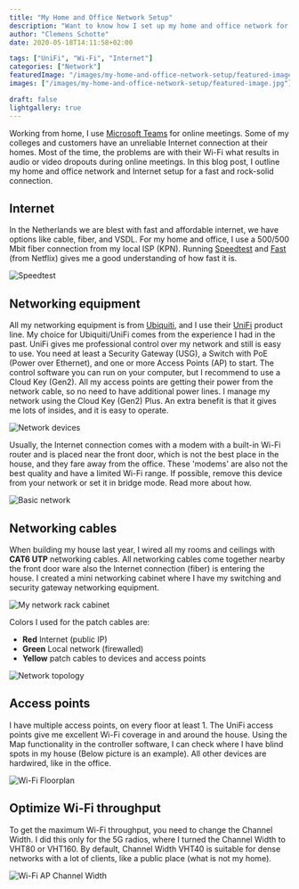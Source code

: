 ```yaml
---
title: "My Home and Office Network Setup"
description: "Want to know how I set up my home and office network for a fast and rock-solid connection?"
author: "Clemens Schotte"
date: 2020-05-18T14:11:58+02:00

tags: ["UniFi", "Wi-Fi", "Internet"]
categories: ["Network"]
featuredImage: "/images/my-home-and-office-network-setup/featured-image.jpg"
images: ["/images/my-home-and-office-network-setup/featured-image.jpg"]

draft: false
lightgallery: true
---
```


Working from home, I use [Microsoft Teams](https://teams.microsoft.com/) for online meetings. Some of my colleges and customers have an unreliable Internet connection at their homes. Most of the time, the problems are with their Wi-Fi what results in audio or video dropouts during online meetings. In this blog post, I outline my home and office network and Internet setup for a fast and rock-solid connection.

## Internet

In the Netherlands we are blest with fast and affordable internet, we have options like cable, fiber, and VSDL. For my home and office, I use a 500/500 Mbit fiber connection from my local ISP (KPN). Running [Speedtest](https://www.speedtest.net/) and [Fast](https://fast.com/) (from Netflix) gives me a good understanding of how fast it is.

![Speedtest](/images/my-home-and-office-network-setup/UniFi_speedtest.png)

## Networking equipment

All my networking equipment is from [Ubiquiti](https://www.ui.com/), and I use their [UniFi](https://www.ui.com/products/#unifi) product line. My choice for Ubiquiti/UniFi comes from the experience I had in the past. UniFi gives me professional control over my network and still is easy to use. You need at least a Security Gateway (USG), a Switch with PoE (Power over Ethernet), and one or more Access Points (AP) to start. The control software you can run on your computer, but I recommend to use a Cloud Key (Gen2). All my access points are getting their power from the network cable, so no need to have additional power lines. I manage my network using the Cloud Key (Gen2) Plus. An extra benefit is that it gives me lots of insides, and it is easy to operate.

![Network devices](/images/my-home-and-office-network-setup/UniFi_network_devices.png)

Usually, the Internet connection comes with a modem with a built-in Wi-Fi router and is placed near the front door, which is not the best place in the house, and they fare away from the office. These 'modems' are also not the best quality and have a limited Wi-Fi range. If possible, remove this device from your network or set it in bridge mode. Read more about how.

![Basic network](/images/my-home-and-office-network-setup/UniFi_basic_network.png)

## Networking cables

When building my house last year, I wired all my rooms and ceilings with **CAT6 UTP** networking cables. All networking cables come together nearby the front door ware also the Internet connection (fiber) is entering the house. I created a mini networking cabinet where I have my switching and security gateway networking equipment.

![My network rack cabinet](/images/my-home-and-office-network-setup/UniFi_network_rack_cabinet.jpg)

Colors I used for the patch cables are:
- **Red** Internet (public IP)
- **Green** Local network (firewalled)
- **Yellow** patch cables to devices and access points

![Network topology](/images/my-home-and-office-network-setup/UniFi_network_topology.png)

## Access points

I have multiple access points, on every floor at least 1. The UniFi access points give me excellent Wi-Fi coverage in and around the house. Using the Map functionality in the controller software, I can check where I have blind spots in my house (Below picture is an example). All other devices are hardwired, like in the office.

![Wi-Fi Floorplan](/images/my-home-and-office-network-setup/UniFi_floorplan.png)

## Optimize Wi-Fi throughput

To get the maximum Wi-Fi throughput, you need to change the Channel Width. I did this only for the 5G radios, where I turned the Channel Width to VHT80 or VHT160. By default, Channel Width VHT40 is suitable for dense networks with a lot of clients, like a public place (what is not my home).

![Wi-Fi AP Channel Width](/images/my-home-and-office-network-setup/UniFi_AP_ChannelWidth.png)